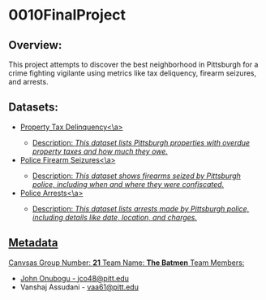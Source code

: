 # 0010FinalProject



## Overview: 
This project attempts to discover the best neighborhood in Pittsburgh for a crime fighting vigilante using metrics like tax deliquency, firearm seizures, and arrests.

## Datasets: 
+ <a href="https://data.wprdc.org/dataset/city-of-pittsburgh-property-tax-delinquency">Property Tax Delinquency<\a>
  + Description: *This dataset lists Pittsburgh properties with overdue property taxes and how much they owe.*
+ <a href="https://data.wprdc.org/dataset/pbp-fire-arm-seizures">Police Firearm Seizures<\a>
  + Description: *This dataset shows firearms seized by Pittsburgh police, including when and where they were confiscated.*
+ <a href="https://data.wprdc.org/dataset/arrest-data">Police Arrests<\a>
  + Description: *This dataset lists arrests made by Pittsburgh police, including details like date, location, and charges.*
 
## Metadata
Canvsas Group Number: **21**
Team Name: **The Batmen**
Team Members: 
+ John Onubogu - jco48@pitt.edu
+ Vanshaj Assudani - vaa61@pitt.edu


